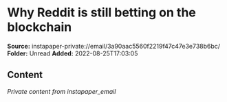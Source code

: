 # Why Reddit is still betting on the blockchain

**Source:** instapaper-private://email/3a90aac5560f2219f47c47e3e738b6bc/
**Folder:** Unread
**Added:** 2022-08-25T17:03:05




## Content
*Private content from instapaper_email*
